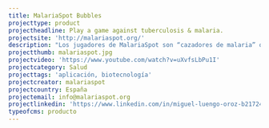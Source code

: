 ```yaml
---
title: MalariaSpot Bubbles
projecttype: product
projectheadline: Play a game against tuberculosis & malaria.
projectsite: 'http://malariaspot.org/'
description: "Los jugadores de MalariaSpot son “cazadores de malaria” que ayudan a diagnosticar esta enfermedad.\n\n**MalariaSpot es un proyecto\_que quiere solucionar este problema con la participación ciudadana.**\_Convertimos el proceso de diagnóstico en un videojuego e investigamos técnicas para\_combinar\_resultados de jugadores de forma que obtengamos un resultado fiable. La primera investigación fue con MalariaSpot en 2012. Aplicamos la idea a Tuberculosis en 2014 con el juego TuberSpot. Y ahora lanzamos MalariaSpot Bubbles para tratar de diferenciar entre las distintas especies de parásitos.\n\n## ¿Cómo sabéis que la idea\_funciona?\n\nTras el lanzamiento de MalariaSpot voluntarios anónimos de 95 países diferentes jugaron más de 12.000 partidas que dieron lugar a una base de datos de 270.000 clicks en imágenes con parásitos. El análisis de estos datos reveló que la fusión de los resultados obtenidos por 22 voluntarios sin experiencia previa o 13 voluntarios entrenados durante un minuto permite obtener un recuento de parásitos perfecto, tan preciso como el de un experto microscopista."
projectthumb: malariaspot.jpg
projectvideo: 'https://www.youtube.com/watch?v=uXvfsLbPu1I'
projectcategory: Salud
projecttags: 'aplicación, biotecnología'
projectcreator: malariaspot
projectcountry: España
projectemail: info@malariaspot.org
projectlinkedin: 'https://www.linkedin.com/in/miguel-luengo-oroz-b217245/'
typeofcms: producto
---
```



